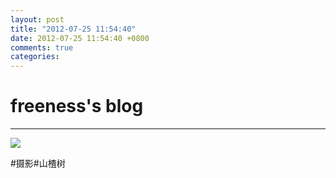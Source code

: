 ```yaml
---
layout: post
title: "2012-07-25 11:54:40"
date: 2012-07-25 11:54:40 +0800
comments: true
categories: 
---
```


# freeness's blog

----------

![](http://okqmqrbgo.bkt.clouddn.com/201207251154401.jpg)

>
\#摄影\#山楂树